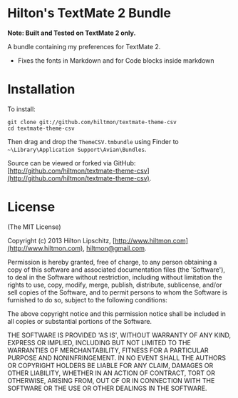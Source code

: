 # Hilton's TextMate 2 Bundle

**Note: Built and Tested on TextMate 2 only.**

A bundle containing my preferences for TextMate 2.

* Fixes the fonts in Markdown and for Code blocks inside markdown

# Installation

To install:

	git clone git://github.com/hiltmon/textmate-theme-csv  
	cd textmate-theme-csv  

Then drag and drop the `ThemeCSV.tmbundle` using Finder to `~\Library\Application Support\Avian\Bundles`.

Source can be viewed or forked via GitHub: [http://github.com/hiltmon/textmate-theme-csv](http://github.com/hiltmon/textmate-theme-csv).

# License
(The MIT License)

Copyright (c) 2013 Hilton Lipschitz, [http://www.hiltmon.com](http://www.hiltmon.com), [hiltmon@gmail.com](mailto:hiltmon@gmail.com).  

Permission is hereby granted, free of charge, to any person obtaining a copy of this software and associated documentation files (the 'Software'), to deal in the Software without restriction, including without limitation the rights to use, copy, modify, merge, publish, distribute, sublicense, and/or sell copies of the Software, and to permit persons to whom the Software is furnished to do so, subject to the following conditions:

The above copyright notice and this permission notice shall be included in all copies or substantial portions of the Software.

THE SOFTWARE IS PROVIDED 'AS IS', WITHOUT WARRANTY OF ANY KIND, EXPRESS OR IMPLIED, INCLUDING BUT NOT LIMITED TO THE WARRANTIES OF MERCHANTABILITY, FITNESS FOR A PARTICULAR PURPOSE AND NONINFRINGEMENT. IN NO EVENT SHALL THE AUTHORS OR COPYRIGHT HOLDERS BE LIABLE FOR ANY CLAIM, DAMAGES OR OTHER LIABILITY, WHETHER IN AN ACTION OF CONTRACT, TORT OR OTHERWISE, ARISING FROM, OUT OF OR IN CONNECTION WITH THE SOFTWARE OR THE USE OR OTHER DEALINGS IN THE SOFTWARE.
